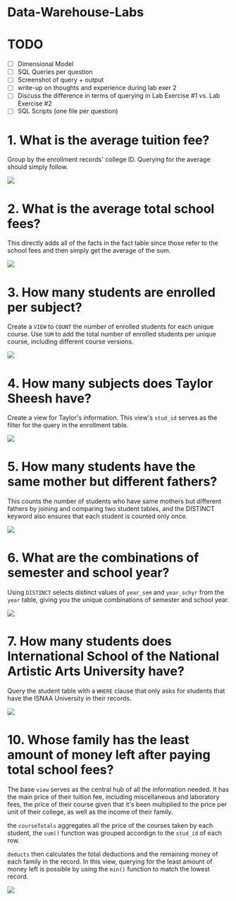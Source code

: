 # Data-Warehouse-Labs

# TODO
- [ ] Dimensional Model
- [ ] SQL Queries per question
- [ ] Screenshot of query + output
- [ ] write-up on thoughts and experience during lab exer 2
- [ ] Discuss the difference in terms of querying in Lab Exercise #1 vs. Lab Exercise #2
- [ ] SQL Scripts (one file per question)

# 1. What is the average tuition fee?

Group by the enrollment records' college ID. Querying for the average should simply follow.

![](images/q1.png)

# 2. What is the average total school fees?

This directly adds all of the facts in the fact table since those refer to the school fees and then simply get the average of the sum.

![](images/q2.png)

# 3. How many students are enrolled per subject?

Create a `VIEW` to `COUNT` the number of enrolled students for each unique course. Use `SUM` to add the total number of enrolled students per unique course, including different course versions.

![](images/q3.png)

# 4. How many subjects does Taylor Sheesh have?

Create a view for Taylor's information. This view's `stud_id` serves as the filter for the query in the enrollment table.

![](images/q4.png)

# 5. How many students have the same mother but different fathers?

This counts the number of students who have same mothers but different fathers by joining and comparing two student tables, and the DISTINCT keyword also ensures that each student is counted only once.

![](images/q5.png)

# 6. What are the combinations of semester and school year?

Using `DISTINCT` selects distinct values of `year_sem` and `year_schyr` from the `year` table, giving you the unique combinations of semester and school year.

![](images/q6.png)

# 7. How many students does International School of the National Artistic Arts University have?

Query the student table with a `WHERE` clause that only asks for students that have the ISNAA University in their records. 

![](images/q4.png)

# 10. Whose family has the least amount of money left after paying total school fees?

The base `view` serves as the central hub of all the information needed. It has the main price of their tuition fee, including miscellaneous and laboratory fees, the price of their course given that it's been multiplied to the price per unit of their college, as well as the income of their family.

the `courseTotals` aggregates all the price of the courses taken by each student, the `sum()` function was grouped accordign to the `stud_id` of each row. 

`deducts` then calculates the total deductions and the remaining money of each family in the record. In this view, querying for the least amount of money left is possible by using the `min()` function to match the lowest record.

![](images/q10.png)
